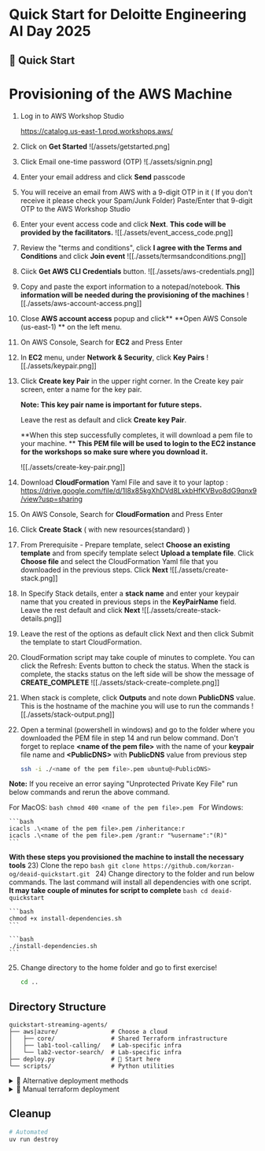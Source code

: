 # Quick Start for Deloitte Engineering AI Day 2025

## 🚀 Quick Start
# Provisioning of the AWS Machine

1) Log in to AWS Workshop Studio

	https://catalog.us-east-1.prod.workshops.aws/


2) Click on **Get Started**
	![/assets/getstarted.png]

3) Click Email one-time password (OTP)
	![./assets/signin.png]
4) Enter your email address and click **Send** passcode
5) You will receive an email from AWS with a 9-digit OTP in it ( If you don't receive it please check your Spam/Junk Folder)
	Paste/Enter that 9-digit OTP to the AWS Workshop Studio
6) Enter your event access code and click **Next**.
	**This code will be provided by the facilitators.**
	![[./assets/event_access_code.png]]

7) Review the "terms and conditions", click **I agree with the Terms and Conditions** and click **Join event** 
	![[./assets/termsandconditions.png]]
8) Ciick **Get AWS CLI Credentials** button.
	![[./assets/aws-credentials.png]]
9) Copy and paste the export information to a notepad/notebook.
	**This information will be needed during the provisioning of the machines**
	![[./assets/aws-account-access.png]]
10) Close **AWS account access** popup and click** **Open AWS Console (us-east-1) ** on the left menu.
11) On AWS Console, Search for **EC2** and Press Enter
12) In **EC2** menu, under **Network & Security**, click **Key Pairs**
	![[./assets/keypair.png]]
13) Click **Create key Pair** in the upper right corner. In the Create key pair screen, enter a name for the key pair.
    
	 **Note:  This key pair name is important for future steps.** 
     
    Leave the rest as default and click **Create key Pair**. 
    
    **When this step successfully completes, it will download a pem file to your machine. ** 
    **This PEM file will be used to login to the EC2 instance for the workshops so make sure where you download it.**

	![[./assets/create-key-pair.png]]
14) Download **CloudFormation** Yaml File and save it to your laptop : https://drive.google.com/file/d/1I8x85kgXhDVd8LxkbHfKVBvo8dG9qnx9/view?usp=sharing
15) On AWS Console, Search for **CloudFormation** and Press Enter
16) Click **Create Stack** ( with new resources(standard) )
17) From Prerequisite - Prepare template, select **Choose an existing template** and from specify template select **Upload a template file**.
	Click **Choose file** and select the CloudFormation Yaml file that you downloaded in the previous steps. Click **Next**
	![[./assets/create-stack.png]]
18) In Specify Stack details, enter a **stack name** and enter your keypair name that you created in previous steps in the **KeyPairName** field. Leave the rest default and click **Next**
    ![[./assets/create-stack-details.png]]

19) Leave the rest of the options as default click Next and then click Submit the template to start CloudFormation.
20) CloudFormation script may take couple of minutes to complete. You can click the Refresh: Events button to check the status. When the stack is complete, the stacks status on the left side will be show the message of **CREATE_COMPLETE**
	![[./assets/stack-create-complete.png]]
21) When stack is complete, click **Outputs** and note down **PublicDNS** value. 
	This is the hostname of the machine you will use to run the commands
	![[./assets/stack-output.png]]

22) Open a terminal (powershell in windows) and go to the folder where you downloaded the PEM file in step 14 and run below command. Don't forget to replace **\<name of the pem file\>** with the name of your **keypair** file name and **\<PublicDNS\>** with **PublicDNS** value from previous step
	```bash
	ssh -i ./<name of the pem file>.pem ubuntu@<PublicDNS>
	```

**Note:**  If you receive an error saying "Unprotected Private Key File" run below commands and rerun the above command. 

For MacOS:
	```bash
	chmod 400 <name of the pem file>.pem
	```
For Windows:

	```bash
	icacls .\<name of the pem file>.pem /inheritance:r
	icacls .\<name of the pem file>.pem /grant:r "%username":"(R)"
	```

**With these steps you provisioned the machine to install the necessary tools**
23) Clone the repo
	```bash
	git clone https://github.com/korzan-og/deaid-quickstart.git
	```
24) Change directory to the folder and run below commands. The last command will install all dependencies with one script.
	**It may take couple of minutes for script to complete**
	```bash
	cd deaid-quickstart
	```
	
	```bash
	chmod +x install-dependencies.sh
	```

	```bash
	./install-dependencies.sh
	```
25) Change directory to the home folder and go to first exercise!
	```bash
	cd ..
	```

## Directory Structure

```
quickstart-streaming-agents/
├── aws|azure/               # Choose a cloud
│   ├── core/                # Shared Terraform infrastructure
│   ├── lab1-tool-calling/   # Lab-specific infra
│   └── lab2-vector-search/  # Lab-specific infra
├── deploy.py                # 🚀 Start here
└── scripts/                 # Python utilities
```

<details>
<summary>🔄 Alternative deployment methods</summary>

**Traditional Python:**
```bash
pip install -e . && python deploy.py
```

</details>

<details>
<summary>🔧 Manual terraform deployment</summary>

### Prerequisites
- All tools installed and authenticated
- Confluent Cloud API keys (Cloud Resource Management keys with EnvironmentAdmin role)

### Deploy
```bash
cd aws/  # or azure/
cd core/
terraform init && terraform apply --auto-approve
cd ../lab1-tool-calling/  # or lab2-vector-search
terraform init && terraform apply --auto-approve
```

### Required terraform.tfvars
```hcl
prefix = "streaming-agents"
cloud_provider = "aws"  # or "azure"
cloud_region = "your-region"  # must be a region supported by MongoDB free tier, otherwise Lab2 deployment will not succeed
confluent_cloud_api_key = "your-key"
confluent_cloud_api_secret = "your-secret"
ZAPIER_SSE_ENDPOINT = "https://mcp.zapier.com/api/mcp/s/your-key/sse"  # Lab1
MONGODB_CONNECTION_STRING = "mongodb+srv://cluster0.abc.mongodb.net"  # Lab2
mongodb_username = "your-db-user"  # Lab2
mongodb_password = "your-db-pass"  # Lab2
```

### Tear down
```bash
cd aws/lab1-tool-calling && terraform destroy --auto-approve
cd ../core && terraform destroy --auto-approve
```
</details>

## Cleanup
```bash
# Automated
uv run destroy
```
